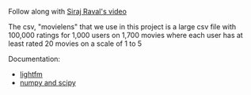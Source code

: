 Follow along with [Siraj Raval's video](https://www.youtube.com/watch?v=9gBC9R-msAk&list=PL2-dafEMk2A6QKz1mrk1uIGfHkC1zZ6UU&index=3)

The csv, "movielens" that we use in this project is a large csv file with 100,000 ratings for 1,000 users 
on 1,700 movies where each user has at least rated 20 movies on a scale of 1 to 5

Documentation:
- [lightfm](https://lyst.github.io/lightfm/docs/index.htm)
- [numpy and scipy](https://docs.scipy.org/doc/)
